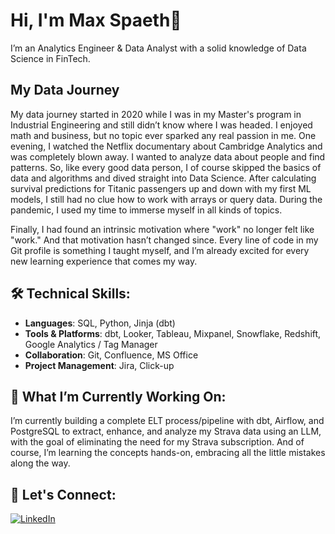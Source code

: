 # Hi, I'm Max Spaeth👋

I’m an Analytics Engineer & Data Analyst with a solid knowledge of Data Science in FinTech. 

## My Data Journey

My data journey started in 2020 while I was in my Master's program in Industrial Engineering and still didn’t know where I was headed. I enjoyed math and business, but no topic ever sparked any real passion in me. One evening, I watched the Netflix documentary about Cambridge Analytics and was completely blown away. I wanted to analyze data about people and find patterns. So, like every good data person, I of course skipped the basics of data and algorithms and dived straight into Data Science. After calculating survival predictions for Titanic passengers up and down with my first ML models, I still had no clue how to work with arrays or query data. During the pandemic, I used my time to immerse myself in all kinds of topics.

Finally, I had found an intrinsic motivation where "work" no longer felt like "work." And that motivation hasn’t changed since. Every line of code in my Git profile is something I taught myself, and I’m already excited for every new learning experience that comes my way.

## 🛠 Technical Skills:
- **Languages**: SQL, Python, Jinja (dbt)
- **Tools & Platforms**: dbt, Looker, Tableau, Mixpanel, Snowflake, Redshift, Google Analytics / Tag Manager
- **Collaboration**: Git, Confluence, MS Office
- **Project Management**: Jira, Click-up

## 🌱 What I’m Currently Working On:

I’m currently building a complete ELT process/pipeline with dbt, Airflow, and PostgreSQL to extract, enhance, and analyze my Strava data using an LLM, with the goal of eliminating the need for my Strava subscription. And of course, I’m learning the concepts hands-on, embracing all the little mistakes along the way.

## 🤝 Let's Connect:
[![LinkedIn](https://upload.wikimedia.org/wikipedia/commons/0/08/LinkedIn_Logo_2013.svg)](https://www.linkedin.com/in/max-sp%C3%A4th-228234176/)
